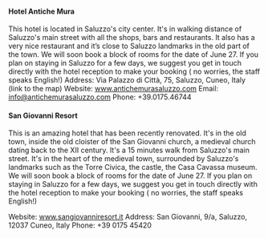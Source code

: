 #### Hotel Antiche Mura
  This hotel is located in Saluzzo's city center. It's in walking distance of Saluzzo's main street with all the shops, bars and restaurants. It also has a very nice restaurant and it’s close to Saluzzo landmarks in the old part of the town.
We will soon book a block of rooms for the date of June 27. If you plan on staying in Saluzzo for a few days, we suggest you get in touch directly with the hotel reception to make your booking ( no worries, the staff speaks English!)
  Address: Via Palazzo di Città, 75, Saluzzo, Cuneo, Italy (link to the map)
Website: www.antichemurasaluzzo.com
Email: info@antichemurasaluzzo.com
Phone: +39.0175.46744
 
#### San Giovanni Resort
  This is an amazing hotel that has been recently renovated. It's in the old town, inside the old cloister of the San Giovanni church, a medieval church dating back to the XII century. It's a 15 minutes walk from Saluzzo's main street. It's in the heart of the medieval town, surrounded by Saluzzo's landmarks such as the Torre Civica, the castle, the Casa Cavassa museum.
  We will soon book a block of rooms for the date of June 27. If you plan on staying in Saluzzo for a few days, we suggest you get in touch directly with the hotel reception to make your booking ( no worries, the staff speaks English!)
   
   Website: www.sangiovanniresort.it
   Address: San Giovanni, 9/a, Saluzzo, 12037 Cuneo, Italy
   Phone: +39 0175 45420


